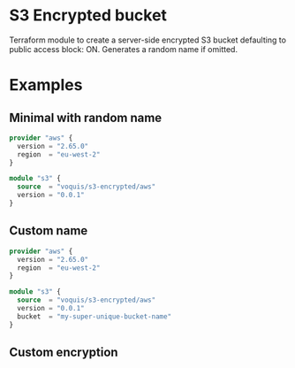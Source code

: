 S3 Encrypted bucket
===
Terraform module to create a server-side encrypted S3 bucket defaulting to public access block: ON.
Generates a random name if omitted.

# Examples
## Minimal with random name
```terraform
provider "aws" {
  version = "2.65.0"
  region  = "eu-west-2"
}

module "s3" {
  source  = "voquis/s3-encrypted/aws"
  version = "0.0.1"
}
```

## Custom name
```terraform
provider "aws" {
  version = "2.65.0"
  region  = "eu-west-2"
}

module "s3" {
  source  = "voquis/s3-encrypted/aws"
  version = "0.0.1"
  bucket  = "my-super-unique-bucket-name"
}
```

## Custom encryption
